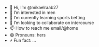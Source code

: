 - 👋 Hi, I’m @mikaelraab27
- 👀 I’m interested in men
- 🌱 I’m currently learning sports betting
- 💞️ I’m looking to collaborate on intercourse
- 📫 How to reach me email/@home
- 😄 Pronouns: hers
- ⚡ Fun fact: ...

<!---
mikaelraab/mikaelraab is a ✨ special ✨ repository because its `README.md` (this file) appears on your GitHub profile.
You can click the Preview link to take a look at your changes.
--->
